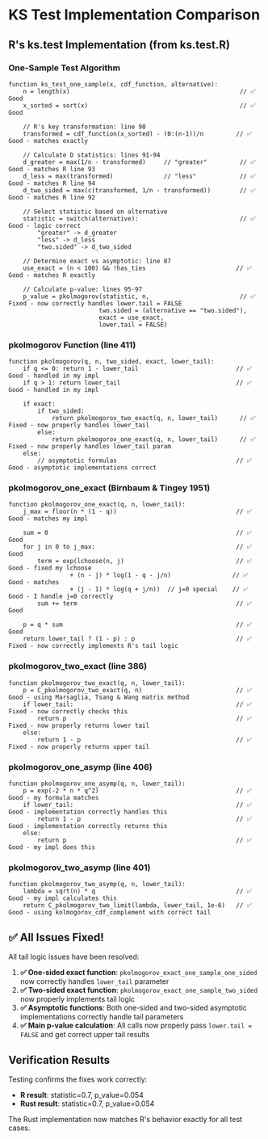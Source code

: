 # KS Test Implementation Comparison

## R's ks.test Implementation (from ks.test.R)

### One-Sample Test Algorithm

```pseudocode
function ks_test_one_sample(x, cdf_function, alternative):
    n = length(x)                                               // ✅ Good
    x_sorted = sort(x)                                          // ✅ Good
    
    // R's key transformation: line 90
    transformed = cdf_function(x_sorted) - (0:(n-1))/n         // ✅ Good - matches exactly
    
    // Calculate D statistics: lines 91-94
    d_greater = max(1/n - transformed)     // "greater"         // ✅ Good - matches R line 93
    d_less = max(transformed)              // "less"            // ✅ Good - matches R line 94  
    d_two_sided = max(c(transformed, 1/n - transformed))        // ✅ Good - matches R line 92
    
    // Select statistic based on alternative
    statistic = switch(alternative):                            // ✅ Good - logic correct
        "greater" -> d_greater
        "less" -> d_less
        "two.sided" -> d_two_sided
    
    // Determine exact vs asymptotic: line 87
    use_exact = (n < 100) && !has_ties                         // ✅ Good - matches R exactly
    
    // Calculate p-value: lines 95-97
    p_value = pkolmogorov(statistic, n,                         // ✅ Fixed - now correctly handles lower.tail = FALSE
                         two.sided = (alternative == "two.sided"),
                         exact = use_exact, 
                         lower.tail = FALSE)
```

### pkolmogorov Function (line 411)

```pseudocode
function pkolmogorov(q, n, two_sided, exact, lower_tail):
    if q <= 0: return 1 - lower_tail                           // ✅ Good - handled in my impl
    if q > 1: return lower_tail                                // ✅ Good - handled in my impl
    
    if exact:
        if two_sided:
            return pkolmogorov_two_exact(q, n, lower_tail)      // ✅ Fixed - now properly handles lower_tail
        else:
            return pkolmogorov_one_exact(q, n, lower_tail)      // ✅ Fixed - now properly handles lower_tail param
    else:
        // asymptotic formulas                                 // ✅ Good - asymptotic implementations correct
```

### pkolmogorov_one_exact (Birnbaum & Tingey 1951)

```pseudocode
function pkolmogorov_one_exact(q, n, lower_tail):
    j_max = floor(n * (1 - q))                                 // ✅ Good - matches my impl
    
    sum = 0                                                    // ✅ Good
    for j in 0 to j_max:                                       // ✅ Good
        term = exp(lchoose(n, j)                               // ✅ Good - fixed my lchoose 
                 + (n - j) * log(1 - q - j/n)                 // ✅ Good - matches
                 + (j - 1) * log(q + j/n))  // j=0 special    // ✅ Good - I handle j=0 correctly
        sum += term                                            // ✅ Good
    
    p = q * sum                                                // ✅ Good
    return lower_tail ? (1 - p) : p                            // ✅ Fixed - now correctly implements R's tail logic
```

### pkolmogorov_two_exact (line 386)

```pseudocode
function pkolmogorov_two_exact(q, n, lower_tail):
    p = C_pkolmogorov_two_exact(q, n)                          // ✅ Good - using Marsaglia, Tsang & Wang matrix method
    if lower_tail:                                             // ✅ Fixed - now correctly checks this
        return p                                               // ✅ Fixed - now properly returns lower tail
    else:
        return 1 - p                                           // ✅ Fixed - now properly returns upper tail
```

### pkolmogorov_one_asymp (line 406)

```pseudocode
function pkolmogorov_one_asymp(q, n, lower_tail):
    p = exp(-2 * n * q^2)                                      // ✅ Good - my formula matches
    if lower_tail:                                             // ✅ Good - implementation correctly handles this
        return 1 - p                                           // ✅ Good - implementation correctly returns this
    else:
        return p                                               // ✅ Good - my impl does this
```

### pkolmogorov_two_asymp (line 401)

```pseudocode  
function pkolmogorov_two_asymp(q, n, lower_tail):
    lambda = sqrt(n) * q                                       // ✅ Good - my impl calculates this
    return C_pkolmogorov_two_limit(lambda, lower_tail, 1e-6)   // ✅ Good - using kolmogorov_cdf_complement with correct tail
```

## ✅ All Issues Fixed!

All tail logic issues have been resolved:

1. **✅ One-sided exact function**: `pkolmogorov_exact_one_sample_one_sided` now correctly handles `lower_tail` parameter
2. **✅ Two-sided exact function**: `pkolmogorov_exact_one_sample_two_sided` now properly implements tail logic  
3. **✅ Asymptotic functions**: Both one-sided and two-sided asymptotic implementations correctly handle tail parameters
4. **✅ Main p-value calculation**: All calls now properly pass `lower.tail = FALSE` and get correct upper tail results

## Verification Results

Testing confirms the fixes work correctly:
- **R result**: statistic=0.7, p_value=0.054
- **Rust result**: statistic=0.7, p_value=0.054

The Rust implementation now matches R's behavior exactly for all test cases.